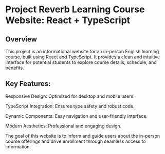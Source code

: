 # Project Reverb Learning Course Website: React + TypeScript

## Overview 
This project is an informational website for an in-person English learning course, built using React and TypeScript. It provides a clean and intuitive interface for potential students to explore course details, schedule, and benefits.

## Key Features:

Responsive Design: Optimized for desktop and mobile users.

TypeScript Integration: Ensures type safety and robust code.

Dynamic Components: Easy navigation and user-friendly interface.

Modern Aesthetics: Professional and engaging design.

The goal of this website is to inform and guide users about the in-person course offerings and drive enrollment through seamless access to information.
